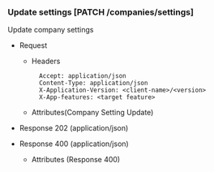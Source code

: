 ### Update settings [PATCH /companies/settings]

Update company settings

+ Request
    + Headers
    
            Accept: application/json
            Content-Type: application/json
            X-Application-Version: <client-name>/<version>
            X-App-features: <target feature>
            
    + Attributes(Company Setting Update)

+ Response 202 (application/json)
+ Response 400 (application/json)

    + Attributes (Response 400)

<!-- include(../error_responses.md) -->
